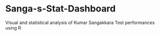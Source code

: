 # Sanga-s-Stat-Dashboard
Visual and statistical analysis of Kumar Sangakkara Test performances using R
